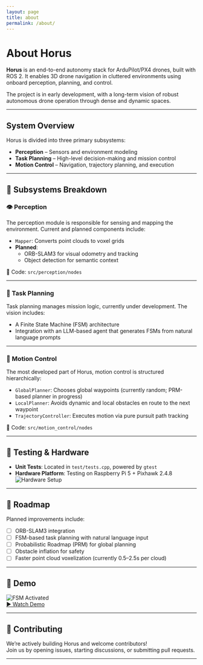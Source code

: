 ```yaml
---
layout: page
title: about
permalink: /about/
---
```


# About Horus

**Horus** is an end-to-end autonomy stack for ArduPilot/PX4 drones, built with ROS 2. It enables 3D drone navigation in cluttered environments using onboard perception, planning, and control.

The project is in early development, with a long-term vision of robust autonomous drone operation through dense and dynamic spaces.

---

## System Overview

Horus is divided into three primary subsystems:

- **Perception** – Sensors and environment modeling
- **Task Planning** – High-level decision-making and mission control
- **Motion Control** – Navigation, trajectory planning, and execution

---

## 🧠 Subsystems Breakdown

### 👁️ Perception

The perception module is responsible for sensing and mapping the environment. Current and planned components include:

- `Mapper`: Converts point clouds to voxel grids
- **Planned**:
  - ORB-SLAM3 for visual odometry and tracking
  - Object detection for semantic context

📁 Code: `src/perception/nodes`

---

### 🧠 Task Planning

Task planning manages mission logic, currently under development. The vision includes:

- A Finite State Machine (FSM) architecture
- Integration with an LLM-based agent that generates FSMs from natural language prompts

---

### 🚀 Motion Control

The most developed part of Horus, motion control is structured hierarchically:

- `GlobalPlanner`: Chooses global waypoints (currently random; PRM-based planner in progress)
- `LocalPlanner`: Avoids dynamic and local obstacles en route to the next waypoint
- `TrajectoryController`: Executes motion via pure pursuit path tracking

📁 Code: `src/motion_control/nodes`

---

## 🧪 Testing & Hardware

- **Unit Tests**: Located in `test/tests.cpp`, powered by `gtest`
- **Hardware Platform**: Testing on Raspberry Pi 5 + Pixhawk 2.4.8
  ![Hardware Setup](assets/hardware.jpg)

---

## 🔧 Roadmap

Planned improvements include:

- [ ] ORB-SLAM3 integration
- [ ] FSM-based task planning with natural language input
- [ ] Probabilistic Roadmap (PRM) for global planning
- [ ] Obstacle inflation for safety
- [ ] Faster point cloud voxelization (currently 0.5–2.5s per cloud)

---

## 🎥 Demo

![FSM Activated](assets/fsm_activated.png)  
[▶️ Watch Demo](https://www.youtube.com/watch?v=EEtwEGAUKy8)

---

## 🤝 Contributing

We’re actively building Horus and welcome contributors!  
Join us by opening issues, starting discussions, or submitting pull requests.

---


